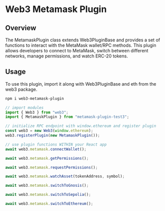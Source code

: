 # Web3 Metamask Plugin

## Overview

The MetamaskPlugin class extends Web3PluginBase and provides a set of functions to interact with the MetaMask wallet/RPC methods. This plugin allows developers to connect to MetaMask, switch between different networks, manage permissions, and watch ERC-20 tokens.

## Usage

To use this plugin, import it along with Web3PluginBase and eth from the web3 package.

```bash
npm i web3-metamask-plugin
```

```js
// import modules
import { Web3 } from "web3";
import { MetamaskPlugin } from "metamask-plugin-test3";

// initialize RPC endpoint with window.ethereum and register plugin
const web3 = new Web3(window.ethereum);
web3.registerPlugin(new MetamaskPlugin());

// use plugin functions WITHIN your React app
await web3.metamask.connectWallet();

await web3.metamask.getPermissions();

await web3.metamask.requestPermissions();

await web3.metamask.watchAsset(tokenAddress, symbol);

await web3.metamask.switchToGnosis();

await web3.metamask.switchToSepolia();

await web3.metamask.switchToEthereum();
```
